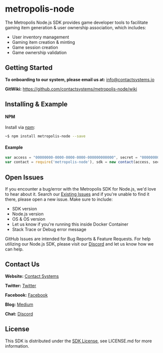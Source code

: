 # metropolis-node

The Metropolis Node.js SDK provides game developer tools to facilitate gaming item generation & user ownership association, which includes:

* User inventory management
* Gaming item creation & minting
* Game session creation
* Game ownership validation

## Getting Started

**To onboarding to our system, please email us at:** info@contactsystems.io

**GitWiki:** https://github.com/contactsystems/metropolis-node/wiki

## Installing & Example

#### NPM

Install via [npm](https://www.npmjs.com/):
```sh
~$ npm install metropolis-node --save
```

#### Example
```javascript
var access = "00000000-0000-0000-0000-000000000000", secret = "00000000-0000-0000-0000-000000000000";
var contact = require('metropolis-node'), sdk = new contact(access, secret);
```

## Open Issues
If you encounter a bug/error with the Metropolis SDK for Node.js, we'd love to hear about it. Search our [Existing Issues](https://github.com/contactsystems/metropolis-node/issues) and if you're unable to find it there, please open a new issue. Make sure to include:
* SDK version
* Node.js version
* OS & OS version
* Let us know if you're running this inside Docker Container
* Stack Trace or Debug error message

GitHub Issues are intended for Bug Reports & Feature Requests. For help utilizing our Node.js SDK, please visit our [Discord](https://discord.gg/E9WVsWt) and let us know how we can help.

## Contact Us

**Website:** [Contact Systems](https://www.contactsystems.io/)

**Twitter:** [Twitter](https://twitter.com/c0ntactsystems)

**Facebook:** [Facebook](facebook.com/c0ntactsystems)

**Blog:** [Medium](https://medium.com/c%C3%B8ntact-systems)

**Chat:** [Discord](https://discord.gg/J9ntMyU)

## License

This SDK is distributed under the [SDK License](), see LICENSE.md for more information.
